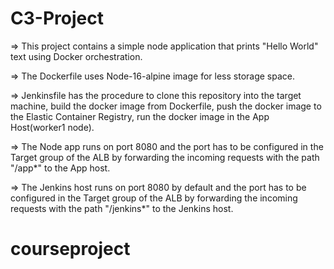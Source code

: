 # C3-Project

  => This project contains a simple node application that prints "Hello World" text using Docker orchestration.

  => The Dockerfile uses Node-16-alpine image for less storage space.

  => Jenkinsfile has the procedure to clone this repository into the target machine, build the docker image from Dockerfile, push the docker image to the Elastic Container Registry, run the docker image in the App Host(worker1 node).

  => The Node app runs on port 8080 and the port has to be configured in the Target group of the ALB by forwarding the incoming requests with the path "/app*" to the App host.

  => The Jenkins host runs on port 8080 by default and the port has to be configured in the Target group of the ALB by forwarding the incoming requests with the path "/jenkins*" to the Jenkins host.
# courseproject
